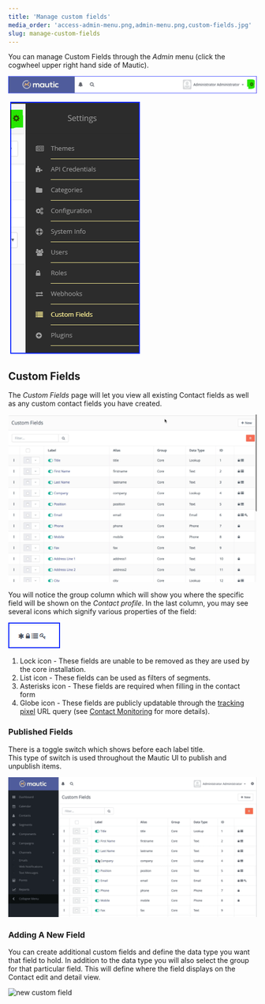 ```yaml
---
title: 'Manage custom fields'
media_order: 'access-admin-menu.png,admin-menu.png,custom-fields.jpg'
slug: manage-custom-fields
---
```


You can manage Custom Fields through the _Admin_ menu (click the cogwheel upper right hand side of Mautic).

![access admin menu](access-admin-menu.png)

![admin menu](admin-menu.png)

## Custom Fields

The _Custom Fields_ page will let you view all existing Contact fields as well as any custom contact fields you have created.

![custom fields](custom-fields.jpg)

You will notice the group column which will show you where the specific field will be shown on the _Contact profile_. In the last column, you may see several icons which signify various properties of the field:

![custom field icons](custom-field-icons.png)

1. Lock icon - These fields are unable to be removed as they are used by the core installation.
2. List icon - These fields can be used as filters of segments.
3. Asterisks icon - These fields are required when filling in the contact form
4. Globe icon - These fields are publicly updatable through the [tracking pixel][variables] URL query (see [Contact Monitoring][contact monitoring] for more details).

### Published Fields

There is a toggle switch which shows before each label title.\
This type of switch is used throughout the Mautic UI to publish and unpublish items.

![unpublish fields](unpublish-fields.gif)

### Adding A New Field

You can create additional custom fields and define the data type you want that field to hold. In addition to the data type you will also select the group for that particular field. This will define where the field displays on the Contact edit and detail view.

![new custom field](new-custom-field.png)

[contact monitoring]: <contact_monitoring.html>
[variables]: <./../setup/VARIABLES.html>
